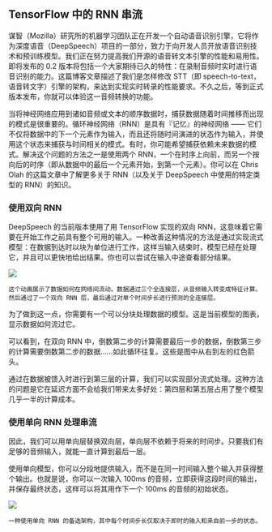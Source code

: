 ## TensorFlow 中的 RNN 串流

谋智（Mozilla）研究所的机器学习团队正在开发一个自动语音识别引擎，它将作为深度语音（DeepSpeech）项目的一部分，致力于向开发人员开放语音识别技术和预训练模型。我们正在努力提高我们开源的语音转文本引擎的性能和易用性。即将发布的 0.2 版本将包括一个大家期待已久的特性：在录制音频时实时进行语音识别的能力。这篇博客文章描述了我们是怎样修改 STT（即 speech-to-text，语音转文字）引擎的架构，来达到实现实时转录的性能要求。不久之后，等到正式版本发布，你就可以体验这一音频转换的功能。

当将神经网络应用到诸如音频或文本的顺序数据时，捕获数据随着时间推移而出现的模式是很重要的。循环神经网络（RNN）是具有『记忆』的神经网络 —— 它们不仅将数据中的下一个元素作为输入，而且还将随时间演进的状态作为输入，并使用这个状态来捕获与时间相关的模式。有时，你可能希望捕获依赖未来数据的模式。解决这个问题的方法之一是使用两个 RNN，一个在时序上向前，而另一个按向后的时序（即从数据中的最后一个元素开始，到第一个元素）。你可以在 Chris Olah 的这篇文章中了解更多关于 RNN（以及关于 DeepSpeech 中使用的特定类型的 RNN）的知识。


### 使用双向 RNN

DeepSpeech 的当前版本使用了用 TensorFlow 实现的双向 RNN，这意味着它需要在开始工作之前具有整个可用的输入。一种改善这种情况的方法是通过实现流式模型：在数据到达时以块为单位进行工作，这样当输入结束时，模型已经在处理它，并且可以更快地给出结果。你也可以尝试在输入中途查看部分结果。

![](https://user-gold-cdn.xitu.io/2018/10/20/1669199d02ead983?imageslim)



    这个动画展示了数据如何在网络间流动。数据通过三个全连接层，从音频输入转变成特征计算。然后通过了一个双向 RNN 层，最后通过对单个时间步长进行预测的全连接层。


为了做到这一点，你需要有一个可以分块处理数据的模型。这是当前模型的图表，显示数据如何流过它。

可以看到，在双向 RNN 中，倒数第二步的计算需要最后一步的数据，倒数第三步的计算需要倒数第二步的数据……如此循环往复。这些是图中从右到左的红色箭头。

通过在数据被馈入时进行到第三层的计算，我们可以实现部分流式处理。这种方法的问题是它在延迟方面不会给我们带来太多好处：第四层和第五层占用了整个模型几乎一半的计算成本。


### 使用单向 RNN 处理串流

因此，我们可以用单向层替换双向层，单向层不依赖于将来的时间步。只要我们有足够的音频输入，就能一直计算到最后一层。


使用单向模型，你可以分段地提供输入，而不是在同一时间输入整个输入并获得整个输出。也就是说，你可以一次输入 100ms 的音频，立即获得这段时间的输出，并保存最终状态，这样可以将其用作下一个 100ms 的音频的初始状态。


![](https://user-gold-cdn.xitu.io/2018/10/20/1669199d329b3298?imageslim)


    一种使用单向 RNN 的备选架构，其中每个时间步长仅取决于即时的输入和来自前一步的状态。


